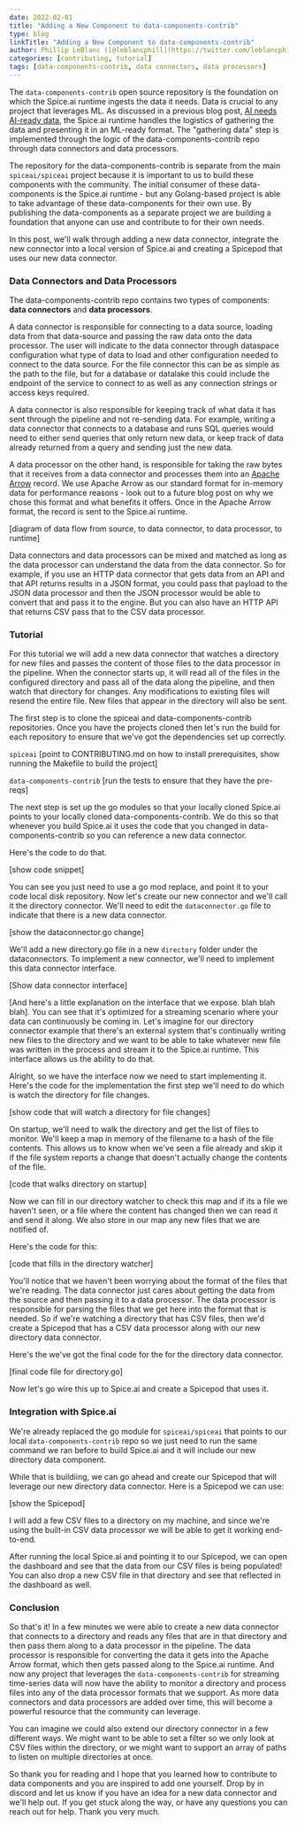 ```yaml
---
date: 2022-02-01
title: "Adding a New Component to data-components-contrib"
type: blog
linkTitle: "Adding a New Component to data-components-contrib"
author: Phillip LeBlanc ([@leblancphill](https://twitter.com/leblancphill))
categories: [contributing, tutorial]
tags: [data-components-contrib, data connectors, data processors]
---
```


The `data-components-contrib` open source repository is the foundation on which the Spice.ai runtime ingests the data it needs. Data is crucial to any project that leverages ML. As discussed in a previous blog post, [AI needs AI-ready data](https://blog.spiceai.org/posts/2021/12/05/ai-needs-ai-ready-data/), the Spice.ai runtime handles the logistics of gathering the data and presenting it in an ML-ready format. The "gathering data" step is implemented through the logic of the data-components-contrib repo through data connectors and data processors.

The repository for the data-components-contrib is separate from the main `spiceai/spiceai` project because it is important to us to build these components with the community. The initial consumer of these data-components is the Spice.ai runtime - but any Golang-based project is able to take advantage of these data-components for their own use. By publishing the data-components as a separate project we are building a foundation that anyone can use and contribute to for their own needs.

In this post, we'll walk through adding a new data connector, integrate the new connector into a local version of Spice.ai and creating a Spicepod that uses our new data connector.

### Data Connectors and Data Processors

The data-components-contrib repo contains two types of components: **data connectors** and **data processors**.

A data connector is responsible for connecting to a data source, loading data from that data-source and passing the raw data onto the data processor. The user will indicate to the data connector through dataspace configuration what type of data to load and other configuration needed to connect to the data source. For the file connector this can be as simple as the path to the file, but for a database or datalake this could include the endpoint of the service to connect to as well as any connection strings or access keys required.

A data connector is also responsible for keeping track of what data it has sent through the pipeline and not re-sending data. For example, writing a data connector that connects to a database and runs SQL queries would need to either send queries that only return new data, or keep track of data already returned from a query and sending just the new data.

A data processor on the other hand, is responsible for taking the raw bytes that it receives from a data connector and processes them into an [Apache Arrow](https://arrow.apache.org/) record. We use Apache Arrow as our standard format for in-memory data for performance reasons - look out to a future blog post on why we chose this format and what benefits it offers. Once in the Apache Arrow format, the record is sent to the Spice.ai runtime.

[diagram of data flow from source, to data connector, to data processor, to runtime]

Data connectors and data processors can be mixed and matched as long as the data processor can understand the data from the data connector. So for example, if you use an HTTP data connector that gets data from an API and that API returns results in a JSON format, you could pass that payload to the JSON data processor and then the JSON processor would be able to convert that and pass it to the engine. But you can also have an HTTP API that returns CSV pass that to the CSV data processor.

### Tutorial

For this tutorial we will add a new data connector that watches a directory for new files and passes the content of those files to the data processor in the pipeline. When the connector starts up, it will read all of the files in the configured directory and pass all of the data along the pipeline, and then watch that directory for changes. Any modifications to existing files will resend the entire file. New files that appear in the directory will also be sent.

The first step is to clone the spiceai and data-components-contrib repositories. Once you have the projects cloned then let's run the build for each repository to ensure that we've got the dependencies set up correctly.

`spiceai` [point to CONTRIBUTING.md on how to install prerequisites, show running the Makefile to build the project]

`data-components-contrib` [run the tests to ensure that they have the pre-reqs]

The next step is set up the go modules so that your locally cloned Spice.ai points to your locally cloned data-components-contrib. We do this so that whenever you build Spice.ai it uses the code that you changed in data-components-contrib so you can reference a new data connector.

Here's the code to do that.

[show code snippet]

You can see you just need to use a go mod replace, and point it to your code local disk repository. Now let's create our new connector and we'll call it the directory connector. We'll need to edit the `dataconnector.go` file to indicate that there is a new data connector.

[show the dataconnector.go change]

We'll add a new directory.go file in a new `directory` folder under the dataconnectors. To implement a new connector, we'll need to implement this data connector interface.

[Show data connector interface]

[And here's a little explanation on the interface that we expose. blah blah blah]. You can see that it's optimized for a streaming scenario where your data can continuously be coming in. Let's imagine for our directory connector example that there's an external system that's continually writing new files to the directory and we want to be able to take whatever new file was written in the process and stream it to the Spice.ai runtime. This interface allows us the ability to do that.

Alright, so we have the interface now we need to start implementing it. Here's the code for the implementation the first step we'll need to do which is watch the directory for file changes.

[show code that will watch a directory for file changes]

On startup, we'll need to walk the directory and get the list of files to monitor. We'll keep a map in memory of the filename to a hash of the file contents. This allows us to know when we've seen a file already and skip it if the file system reports a change that doesn't actually change the contents of the file.

[code that walks directory on startup]

Now we can fill in our directory watcher to check this map and if its a file we haven't seen, or a file where the content has changed then we can read it and send it along. We also store in our map any new files that we are notified of.

Here's the code for this:

[code that fills in the directory watcher]

You'll notice that we haven't been worrying about the format of the files that we're reading. The data connector just cares about getting the data from the source and then passing it to a data processor. The data processor is responsible for parsing the files that we get here into the format that is needed. So if we're watching a directory that has CSV files, then we'd create a Spicepod that has a CSV data processor along with our new directory data connector.

Here's the we've got the final code for the for the directory data connector.

[final code file for directory.go]

Now let's go wire this up to Spice.ai and create a Spicepod that uses it.

### Integration with Spice.ai

We're already replaced the go module for `spiceai/spiceai` that points to our local `data-components-contrib` repo so we just need to run the same command we ran before to build Spice.ai and it will include our new directory data component.

While that is buildiing, we can go ahead and create our Spicepod that will leverage our new directory data connector. Here is a Spicepod we can use:

[show the Spicepod]

I will add a few CSV files to a directory on my machine, and since we're using the built-in CSV data processor we will be able to get it working end-to-end.

After running the local Spice.ai and pointing it to our Spicepod, we can open the dashboard and see that the data from our CSV files is being populated! You can also drop a new CSV file in that directory and see that reflected in the dashboard as well.

### Conclusion

So that's it! In a few minutes we were able to create a new data connector that connects to a directory and reads any files that are in that directory and then pass them along to a data processor in the pipeline. The data processor is responsible for converting the data it gets into the Apache Arrow format, which then gets passed along to the Spice.ai runtime. And now any project that leverages the `data-components-contrib` for streaming time-series data will now have the ability to monitor a directory and process files into any of the data processor formats that we support. As more data connectors and data processors are added over time, this will become a powerful resource that the community can leverage.

You can imagine we could also extend our directory connector in a few different ways. We might want to be able to set a filter so we only look at CSV files within the directory, or we might want to support an array of paths to listen on multiple directories at once.

So thank you for reading and I hope that you learned how to contribute to data components and you are inspired to add one yourself. Drop by in discord and let us know if you have an idea for a new data connector and we'll help out. If you get stuck along the way, or have any questions you can reach out for help. Thank you very much.

